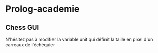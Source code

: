 # Prolog-academie

## Chess GUI

N'hésitez pas à modifier la variable unit qui définit la taille en pixel d'un carreaux de l'échéquier
